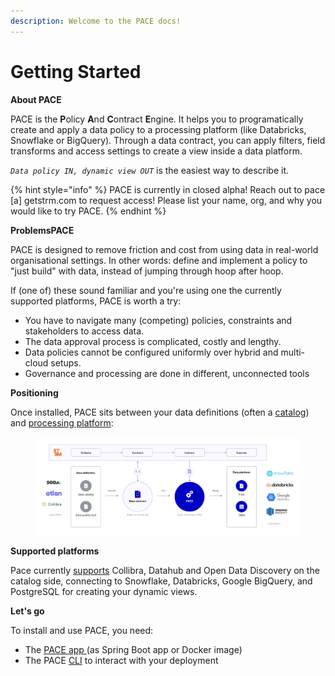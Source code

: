 ```yaml
---
description: Welcome to the PACE docs!
---
```


# Getting Started

**About PACE**

PACE is the **P**olicy **A**nd **C**ontract **E**ngine. It helps you to programatically create and apply a data policy to a processing platform (like Databricks, Snowflake or BigQuery). Through a data contract, you can apply filters, field transforms and access settings to create a view inside a data platform.&#x20;

_`Data policy IN, dynamic view OUT`_ is the easiest way to describe it.&#x20;

{% hint style="info" %}
PACE is currently in closed alpha! Reach out to pace \[a] getstrm.com to request access! Please list your name, org, and why you would like to try PACE.&#x20;
{% endhint %}

**ProblemsPACE**

PACE is designed to remove friction and cost from using data in real-world organisational settings. In other words: define and implement a policy to "just build" with data, instead of jumping through hoop after hoop.

If (one of) these sound familiar and you're using one the currently supported platforms, PACE is worth a try:

* You have to navigate many (competing) policies, constraints and stakeholders to access data.&#x20;
* The data approval process is complicated, costly and lengthy.
* Data policies cannot be configured uniformly over hybrid and multi-cloud setups.
* Governance and processing are done in different, unconnected tools

**Positioning**

Once installed, PACE sits between your data definitions (often a [catalog](cli-docs/pace\_list\_catalogs.md)) and [processing platform](cli-docs/pace\_list\_processing-platforms.md):

<figure><img src=".gitbook/assets/PACE-process-2.0@2x+interlace (1).png" alt=""><figcaption></figcaption></figure>

**Supported platforms**

Pace currently [supports](integrations-and-reference/integrations/) Collibra, Datahub and Open Data Discovery on the catalog side, connecting to Snowflake, Databricks, Google BigQuery, and PostgreSQL for creating your dynamic views.

**Let's go**

To install and use PACE, you need:

* The [PACE app ](https://github.com/getstrm/pace)(as Spring Boot app or Docker image)&#x20;
* The PACE [CLI](https://github.com/getstrm/cli) to interact with your deployment
